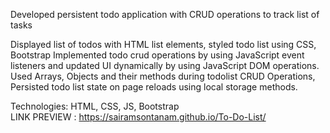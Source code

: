 Developed persistent todo application with CRUD operations to track list of tasks

Displayed list of todos with HTML list elements, styled todo list using CSS, Bootstrap
Implemented todo crud operations by using JavaScript event listeners and updated UI dynamically by using JavaScript DOM operations.
Used Arrays, Objects and their methods during todolist CRUD Operations, Persisted todo list state on page reloads using local storage methods.
   
Technologies: HTML, CSS, JS, Bootstrap	
LINK PREVIEW : https://sairamsontanam.github.io/To-Do-List/ 

